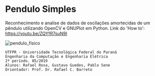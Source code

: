 # Pendulo Simples
Reconhecimento e analise de dados de oscilações amortecidas de um pêndulo utilizando OpenCV e GNUPlot em Python.
Link do 'How to': https://youtu.be/ZQYfR7suN9I

![pendulo_fisico](https://user-images.githubusercontent.com/27167768/117192596-4d747e80-adb8-11eb-81c4-e201c3468163.png)


	UTFPR - Universidade Tecnológica Federal do Paraná 
	Engenharia da Computação e Engenharia Elétrica
	2º período. 05/2019 
	Alunos: Rafael Rosa, Gustavo Guedes, Pablo Sene 
	Orientador: Prof. Dr. Rafael C. Barreto
